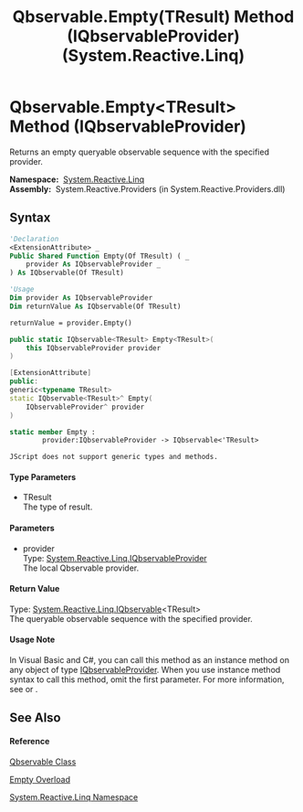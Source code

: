 ﻿---
title: Qbservable.Empty(TResult) Method (IQbservableProvider) (System.Reactive.Linq)
TOCTitle: Empty(TResult) Method (IQbservableProvider)
ms:assetid: M:System.Reactive.Linq.Qbservable.Empty``1(System.Reactive.Linq.IQbservableProvider)
ms:mtpsurl: https://msdn.microsoft.com/en-us/library/Hh229416(v=VS.103)
ms:contentKeyID: 36068833
ms.date: 06/28/2011
mtps_version: v=VS.103
dev_langs:
- vb
- csharp
- c++
- fsharp
- jscript
---

# Qbservable.Empty\<TResult\> Method (IQbservableProvider)

Returns an empty queryable observable sequence with the specified provider.

**Namespace:**  [System.Reactive.Linq](hh211929\(v=vs.103\).md)  
**Assembly:**  System.Reactive.Providers (in System.Reactive.Providers.dll)

## Syntax

``` vb
'Declaration
<ExtensionAttribute> _
Public Shared Function Empty(Of TResult) ( _
    provider As IQbservableProvider _
) As IQbservable(Of TResult)
```

``` vb
'Usage
Dim provider As IQbservableProvider
Dim returnValue As IQbservable(Of TResult)

returnValue = provider.Empty()
```

``` csharp
public static IQbservable<TResult> Empty<TResult>(
    this IQbservableProvider provider
)
```

``` c++
[ExtensionAttribute]
public:
generic<typename TResult>
static IQbservable<TResult>^ Empty(
    IQbservableProvider^ provider
)
```

``` fsharp
static member Empty : 
        provider:IQbservableProvider -> IQbservable<'TResult> 
```

``` jscript
JScript does not support generic types and methods.
```

#### Type Parameters

  - TResult  
    The type of result.

#### Parameters

  - provider  
    Type: [System.Reactive.Linq.IQbservableProvider](hh212104\(v=vs.103\).md)  
    The local Qbservable provider.  

#### Return Value

Type: [System.Reactive.Linq.IQbservable](hh229328\(v=vs.103\).md)\<TResult\>  
The queryable observable sequence with the specified provider.  

#### Usage Note

In Visual Basic and C\#, you can call this method as an instance method on any object of type [IQbservableProvider](hh212104\(v=vs.103\).md). When you use instance method syntax to call this method, omit the first parameter. For more information, see [](https://msdn.microsoft.com/en-us/library/Bb384936) or [](https://msdn.microsoft.com/en-us/library/Bb383977).

## See Also

#### Reference

[Qbservable Class](hh211693\(v=vs.103\).md)

[Empty Overload](hh229650\(v=vs.103\).md)

[System.Reactive.Linq Namespace](hh211929\(v=vs.103\).md)

